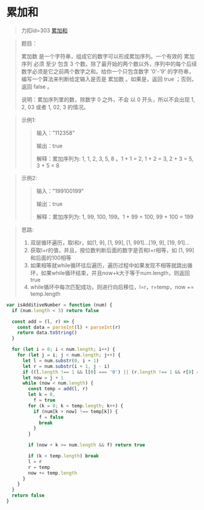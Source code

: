 # 累加和
> 力扣id=303 [累加和](https://leetcode.cn/problems/additive-number/description/)

> 题目：
>
> 累加数 是一个字符串，组成它的数字可以形成累加序列。一个有效的 累加序列 必须 至少 包含 3 个数。除了最开始的两个数以外，序列中的每个后续数字必须是它之前两个数字之和。给你一个只包含数字 '0'-'9' 的字符串，编写一个算法来判断给定输入是否是 累加数 。如果是，返回 true ；否则，返回 false 。
>
>说明：累加序列里的数，除数字 0 之外，不会 以 0 开头，所以不会出现 1, 2, 03 或者 1, 02, 3 的情况。

> 示例1:
>>输入："112358"
>>
>>输出：true 
>>
>>解释：累加序列为: 1, 1, 2, 3, 5, 8 。1 + 1 = 2, 1 + 2 = 3, 2 + 3 = 5, 3 + 5 = 8

> 示例2:
>> 输入："199100199"
>>
>>输出：true 
>>
>>解释：累加序列为: 1, 99, 100, 199。1 + 99 = 100, 99 + 100 = 199

> 思路:
> 1. 双层循环遍历，取l和r，如[1, 9], [1, 99], [1, 991]...[19, 9], [19, 91]...
> 2. 获取l+r的值，并且，按位数判断后面的数字是否和l+r相等，如 [1, 99]和后面的100相等
> 3. 如果相等就while循环往后遍历，遍历过程中如果发现不相等就跳出循环，如果while循环结束，并且now+k大于等于num.length，则返回true
> 4. while循环中每次匹配成功，则进行向后移位，l=r，r=temp，now += temp.length

```js
var isAdditiveNumber = function (num) {
  if (num.length < 3) return false

  const add = (l, r) => {
    const data = parseInt(l) + parseInt(r)
    return data.toString()
  }

  for (let i = 0; i < num.length; i++) {
    for (let j = i; j < num.length; j++) {
      let l = num.substr(0, i + 1)
      let r = num.substr(i + 1, j - i)
      if ((l.length !== 1 && l[0] === '0') || (r.length !== 1 && r[0] === '0')) return false
      let now = j + 1
      while (now < num.length) {
        const temp = add(l, r)
        let k = 0,
          f = true
        for (k = 0; k < temp.length; k++) {
          if (num[k + now] !== temp[k]) {
            f = false
            break
          }
        }

        if (now + k >= num.length && f) return true

        if (k < temp.length) break
        l = r
        r = temp
        now += temp.length
      }
    }
  }
  return false
}

```
